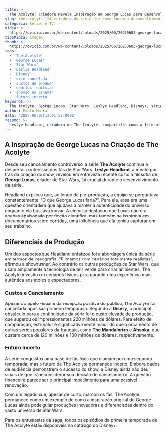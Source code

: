 ```yaml
---
title: >-
  The Acolyte: Criadora Revela Inspiração em George Lucas para Desenvolvimento
slug: the-acolyte-124-criadora-da-serie-diz-como-encarou-desenvolvimento-8220-o-que-george-lucas-faria-8221
categoria: Séries e TV
midia: >-
  https://ovicio.com.br/wp-content/uploads/2025/06/20250603-george-lucas-e-the-acolyte.webp
tipoMidia: imagem
thumb: >-
  https://ovicio.com.br/wp-content/uploads/2025/06/20250603-george-lucas-e-the-acolyte.webp
tags:
  - 'The Acolyte'
  - 'George Lucas'
  - 'Star Wars'
  - 'Leslye Headland'
  - 'Disney'
  - 'srie cancelada'
  - 'custos de produo'
  - 'cenrios realistas'
  - 'inovao no cinema'
  - 'futuro incerto'
keywords: >-
  The Acolyte, George Lucas, Star Wars, Leslye Headland, Disney+, série cancelada, custos de produção, cenários realistas, inovação no cinema, futuro incerto
author: Pablo Moura
data: '2025-06-03T13:01:57.000Z'
resumo: >-
  Leslye Headland, criadora de The Acolyte, compartilha como a filosofia de George Lucas guiou o desenvolvimento da série, enquanto buscava inovar no universo Star Wars. Mesmo com grande audiência, a série enfrenta cancelamento devido aos altos custos de produção.
---
```


## A Inspiração de George Lucas na Criação de The Acolyte

Desde seu cancelamento controverso, a série **The Acolyte** continua a despertar o interesse dos fãs de Star Wars. **Leslye Headland**, a mente por trás da criação do show, revelou em entrevista recente como a filosofia de **George Lucas**, criador de Star Wars, foi crucial durante o desenvolvimento da série.

Headland explicou que, ao longo da pré-produção, a equipe se perguntava constantemente: "O que George Lucas faria?". Para ela, essa era uma questão orientadora que ajudava a manter a autenticidade do universo enquanto ela buscava inovar. A cineasta destacou que Lucas não era apenas apaixonado por ficção científica, mas também se inspirava em documentários sobre corridas, uma influência que ela tentou capturar em seu trabalho.

## Diferenciais de Produção

Um dos aspectos que Headland enfatizou foi a abordagem única da série em termos de cenografia. "Filmamos com cenários totalmente realistas", afirmou a showrunner. Ao contrário de outras produções de Star Wars, que usam amplamente a tecnologia de tela verde para criar ambientes, The Acolyte investiu em cenários físicos para garantir uma experiência mais autêntica aos atores e espectadores.

### Custos e Cancelamento

Apesar do apelo visual e da recepção positiva do público, The Acolyte foi cancelada após sua primeira temporada. Segundo a **Disney**, o principal obstáculo para a continuidade da série foi o custo elevado de produção, que superou os impressionantes 220 milhões de dólares. Para efeito de comparação, este valor é significativamente maior do que o orçamento de outras séries populares da franquia, como **The Mandalorian** e **Ahsoka**, que custam cerca de 120 milhões e 100 milhões de dólares, respectivamente.

### Futuro Incerto

A série conquistou uma base de fãs leais que clamam por uma segunda temporada, mas o futuro de The Acolyte permanece incerto. Embora dados de audiência demonstrem o sucesso do show, a Disney ainda não deu sinais de que irá reconsiderar sua decisão de cancelamento. A questão financeira parece ser o principal impedimento para uma possível renovação.

Com um legado que, apesar de curto, marcou os fãs, The Acolyte permanece como um exemplo de como a inspiração original de George Lucas ainda pode guiar produções inovadoras e diferenciadas dentro do vasto universo de Star Wars.

Para os entusiastas da saga, todos os episódios da primeira temporada de The Acolyte estão disponíveis no catálogo do Disney+.